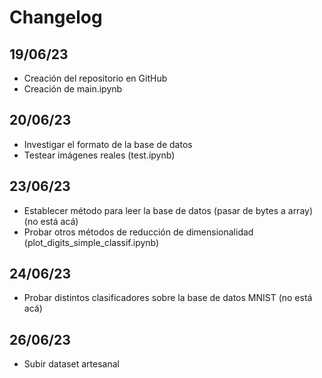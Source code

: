 # Changelog

## 19/06/23

  - Creación del repositorio en GitHub
  - Creación de main.ipynb 

## 20/06/23

  - Investigar el formato de la base de datos
  - Testear imágenes reales (test.ipynb)

## 23/06/23

  - Establecer método para leer la base de datos (pasar de bytes a array) (no está acá)
  - Probar otros métodos de reducción de dimensionalidad (plot_digits_simple_classif.ipynb)

## 24/06/23

  - Probar distintos clasificadores sobre la base de datos MNIST (no está acá)

## 26/06/23

  - Subir dataset artesanal